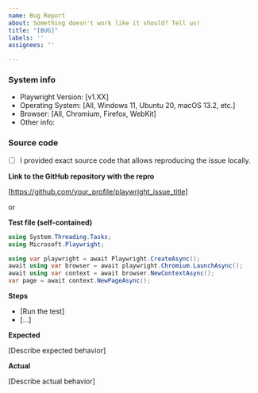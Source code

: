 ```yaml
---
name: Bug Report
about: Something doesn't work like it should? Tell us!
title: "[BUG]"
labels: ''
assignees: ''

---
```


<!-- ⚠️⚠️ Do not delete this template ⚠️⚠️ -->

<!-- 🔎 Search existing issues to avoid creating duplicates. -->
<!-- 🧪 Test using the latest Playwright release to see if your issue has already been fixed -->
<!-- 💡 Provide enough information for us to be able to reproduce your issue locally -->

### System info
- Playwright Version: [v1.XX]
- Operating System: [All, Windows 11, Ubuntu 20, macOS 13.2, etc.]
- Browser: [All, Chromium, Firefox, WebKit]
- Other info:

### Source code

- [ ] I provided exact source code that allows reproducing the issue locally.

<!-- For simple cases, please provide a self-contained test file along with the config file -->
<!-- For larger cases, you can provide a GitHub repo you created for this issue -->
<!-- If we can not reproduce the problem locally, we won't be able to act on it -->
<!-- You can still file without the exact code and we will try to help, but if we can't repro, it will be closed -->

**Link to the GitHub repository with the repro**

[https://github.com/your_profile/playwright_issue_title]

or



**Test file (self-contained)**

```cs
using System.Threading.Tasks;
using Microsoft.Playwright;

using var playwright = await Playwright.CreateAsync();
await using var browser = await playwright.Chromium.LaunchAsync();
await using var context = await browser.NewContextAsync();
var page = await context.NewPageAsync();
```

**Steps**
- [Run the test]
- [...]

**Expected**

[Describe expected behavior]

**Actual**

[Describe actual behavior]
